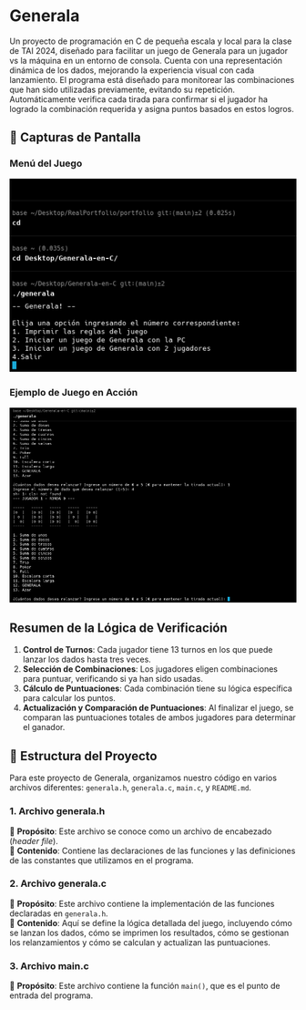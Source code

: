 # Generala
Un proyecto de programación en C de pequeña escala y local para la clase de TAI 2024, diseñado para facilitar un juego de Generala para un jugador vs la máquina en un entorno de consola. 
Cuenta con una representación dinámica de los dados, mejorando la experiencia visual con cada lanzamiento. 
El programa está diseñado para monitorear las combinaciones que han sido utilizadas previamente, evitando su repetición. Automáticamente verifica cada tirada para confirmar 
si el jugador ha logrado la combinación requerida y asigna puntos basados en estos logros.

## 🎲 Capturas de Pantalla

### **Menú del Juego**
![Menú de Generala](MenuGenerala.png)

### **Ejemplo de Juego en Acción**
![Juego en curso](Juego.png)

## Resumen de la Lógica de Verificación

1. **Control de Turnos**: Cada jugador tiene 13 turnos en los que puede lanzar los dados hasta tres veces.
2. **Selección de Combinaciones**: Los jugadores eligen combinaciones para puntuar, verificando si ya han sido usadas.
3. **Cálculo de Puntuaciones**: Cada combinación tiene su lógica específica para calcular los puntos.
4. **Actualización y Comparación de Puntuaciones**: Al finalizar el juego, se comparan las puntuaciones totales de ambos jugadores para determinar el ganador.

## 📂 Estructura del Proyecto
Para este proyecto de Generala, organizamos nuestro código en varios archivos diferentes: `generala.h`, `generala.c`, `main.c`, y `README.md`.

### **1. Archivo generala.h**
📌 **Propósito**: Este archivo se conoce como un archivo de encabezado (*header file*).  
📄 **Contenido**: Contiene las declaraciones de las funciones y las definiciones de las constantes que utilizamos en el programa.

### **2. Archivo generala.c**
📌 **Propósito**: Este archivo contiene la implementación de las funciones declaradas en `generala.h`.  
📄 **Contenido**: Aquí se define la lógica detallada del juego, incluyendo cómo se lanzan los dados, cómo se imprimen los resultados, cómo se gestionan los relanzamientos y cómo se calculan y actualizan las puntuaciones.

### **3. Archivo main.c**
📌 **Propósito**: Este archivo contiene la función `main()`, que es el punto de entrada del programa.

